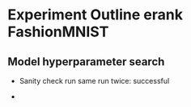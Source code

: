 # Experiment Outline erank FashionMNIST

## Model hyperparameter search

- Sanity check run same run twice: successful

- 

